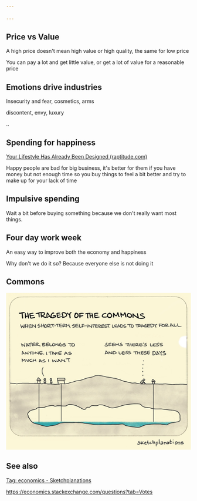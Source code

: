 ```yaml
---

---
```


## Price vs Value 

A high price doesn't mean high value or high quality, the same for low price

You can pay a lot and get little value, or get a lot of value for a reasonable price

## Emotions drive industries 

Insecurity and fear, cosmetics, arms

discontent, envy, luxury 

.. 

## Spending for happiness 

[Your Lifestyle Has Already Been Designed (raptitude.com)](https://www.raptitude.com/2010/07/your-lifestyle-has-already-been-designed/)

Happy people are bad for big business, it's better for them if you have money but not enough time so you buy things to feel a bit better and try to make up for your lack of time 

## Impulsive spending 
Wait a bit before buying something because we don't really want most things. 

## Four day work week 

An easy way to improve both the economy and happiness 

Why don't we do it so? Because everyone else is not doing it 

## Commons

![](/assets/static/img/tragedy-of-commons.jpeg)


## See also 

[Tag: economics - Sketchplanations](https://sketchplanations.com/tags/economics)

<https://economics.stackexchange.com/questions?tab=Votes>